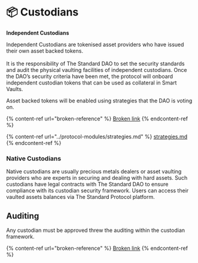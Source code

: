 # 📦 Custodians

**Independent Custodians**

Independent Custodians are tokenised asset providers who have issued their own asset backed tokens.\
\
It is the responsibility of The Standard DAO to set the security standards and audit the physical vaulting facilities of independent custodians. Once the DAO’s security criteria have been met, the protocol will onboard independent custodian tokens that can be used as collateral in Smart Vaults.&#x20;

Asset backed tokens will be enabled using strategies that the DAO is voting on.

{% content-ref url="broken-reference" %}
[Broken link](broken-reference)
{% endcontent-ref %}

{% content-ref url="../protocol-modules/strategies.md" %}
[strategies.md](../protocol-modules/strategies.md)
{% endcontent-ref %}

### **Native Custodians**

Native custodians are usually precious metals dealers or asset vaulting providers who are experts in securing and dealing with hard assets. Such custodians have legal contracts with The Standard DAO to ensure compliance with its custodian security framework. Users can access their vaulted assets balances via The Standard Protocol platform.&#x20;

## Auditing

Any custodian must be approved threw the auditing within the custodian framework.

{% content-ref url="broken-reference" %}
[Broken link](broken-reference)
{% endcontent-ref %}

